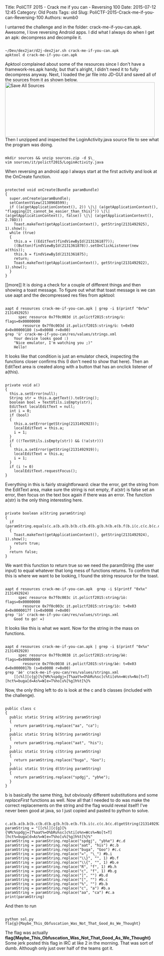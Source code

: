 Title: PoliCTF 2015 - Crack me if you can - Reversing 100
Date: 2015-07-12 12:45
Category: Old Posts
Tags: old
Slug: PoliCTF-2015-Crack-me-if-you-can-Reversing-100
Authors: wumb0

I untarred the challenge and in the folder: crack-me-if-you-can.apk. Awesome, I love reversing Android apps. I did what I always do when I get an apk: decompress and decompile it.
<pre><code class="lang:shell ">
~/Dev/dex2jar/d2j-dex2jar.sh crack-me-if-you-can.apk
apktool d crack-me-if-you-can.apk
</code></pre>
Apktool complained about some of the resources since I don't have a framework-res.apk handy, but that's alright, I didn't need it to fully decompress anyway. Next, I loaded the jar file into JD-GUI and saved all of the sources from it as shown below.
<a href="/images/old/uploads/2015/07/Screen-Shot-2015-07-11-at-11.02.45-PM.png"><img class="uk-align-center" src="/images/old/uploads/2015/07/Screen-Shot-2015-07-11-at-11.02.45-PM.png" alt="Save All Sources" width="490" height="178" /></a>
Then I unzipped and inspected the LoginActivity.java source file to see what the program was doing.
<pre><code class="lang:shell">
mkdir sources &amp;&amp; unzip sources.zip -d $\_
vim sources/it/polictf2015/LoginActivity.java
</code></pre>
When reversing an android app I always start at the first activity and look at the OnCreate function.
<pre><code class="lang:java">
protected void onCreate(Bundle paramBundle)
{
  super.onCreate(paramBundle);
  setContentView(2130968599);
  if ((a(getApplicationContext(), 2)) \|\| (a(getApplicationContext(), "flagging{It_cannot_be_easier_than_this}")) \|\| (a(getApplicationContext(), false)) \|\| (a(getApplicationContext(), 2.78D)))
    Toast.makeText(getApplicationContext(), getString(2131492925), 1).show();
  while (true)
  {
    this.a = ((EditText)findViewById(2131361877));
    ((Button)findViewById(2131361878)).setOnClickListener(new a(this));
    this.b = findViewById(2131361875);
    return;
    Toast.makeText(getApplicationContext(), getString(2131492922), 1).show();
  }
}
</code></pre>
[[more]]
It is doing a check for a couple of different things and then showing a toast message. To figure out what that toast message is we can use aapt and the decompressed res files from apktool:
<pre><code class="lang:shell">
aapt d resources crack-me-if-you-can.apk | grep -i $(printf "0x%x" 2131492925)
      spec resource 0x7f0c003d it.polictf2015:string/ù: flags=0x00000000
        resource 0x7f0c003d it.polictf2015:string/ù: t=0x03 d=0x00000180 (s=0x0008 r=0x00)
grep 'ù' crack-me-if-you-can/res/values/strings.xml
    Your device looks good :)
    "Nice emulator, I'm watching you ;)"
    Hello!
</code></pre>
It looks like that condition is just an emulator check, inspecting the functions closer confirms this (I don't need to show that here).
Then an EditText area is created along with a button that has an onclick listener of a(this).
<pre><code class="lang:java">
private void a()
{
  this.a.setError(null);
  String str = this.a.getText().toString();
  boolean bool = TextUtils.isEmpty(str);
  EditText localEditText = null;
  int i = 0;
  if (bool)
  {
    this.a.setError(getString(2131492923));
    localEditText = this.a;
    i = 1;
  }
  if ((!TextUtils.isEmpty(str)) &amp;&amp; (!a(str)))
  {
    this.a.setError(getString(2131492919));
    localEditText = this.a;
    i = 1;
  }
  if (i != 0)
    localEditText.requestFocus();
}
</code></pre>
Everything in this is fairly straightforward: clear the error, get the string from the EditText area, make sure the string is not empty, if a(str) is false set an error, then focus on the text box again if there was an error. The function a(str) is the only thing interesting here.
<pre><code class="lang:java">
private boolean a(String paramString)
{
  if (paramString.equals(c.a(b.a(b.b(b.c(b.d(b.g(b.h(b.e(b.f(b.i(c.c(c.b(c.d(getString(2131492920))))))))))))))))
  {
    Toast.makeText(getApplicationContext(), getString(2131492924), 1).show();
    return true;
  }
  return false;
}
</code></pre>
We want this function to return true so we need the paramString (the user input) to equal whatever that long mess of functions returns. To confirm that this is where we want to be looking, I found the string resource for the toast.
<pre><code class="lang:shell">
aapt d resources crack-me-if-you-can.apk  grep -i $(printf "0x%x" 2131492924)
      spec resource 0x7f0c003c it.polictf2015:string/ìò: flags=0x00000000
        resource 0x7f0c003c it.polictf2015:string/ìò: t=0x03 d=0x0000017f (s=0x0008 r=0x00)
grep 'ìò' crack-me-if-you-can/res/values/strings.xml
    Good to go! =)
</code></pre>
It looks like this is what we want. Now for the string in the mass on functions.
<pre><code class="lang:shell">
aapt d resources crack-me-if-you-can.apk | grep -i $(printf "0x%x" 2131492920)
      spec resource 0x7f0c0038 it.polictf2015:string/àè: flags=0x00000000
        resource 0x7f0c0038 it.polictf2015:string/àè: t=0x03 d=0x0000017b (s=0x0008 r=0x00)
grep 'àè' crack-me-if-you-can/res/values/strings.xml
    [[c%l][c{g}[%{%Mc%spdgj=]T%aat%=O%bRu%sc]c%ti[o%n=Wcs%=No[t=T][hct%=buga[d=As%=W]e=T%ho[u%[%g]h%t[%}%
</code></pre>
Now, the only thing left to do is look at the c and b classes (included with the challenge).
<pre><code class="lang:java">
public class c
{
  public static String a(String paramString)
  {
    return paramString.replace("aa", "ca");
  }
  public static String b(String paramString)
  {
    return paramString.replace("aat", "his");
  }
  public static String c(String paramString)
  {
    return paramString.replace("buga", "Goo");
  }
  public static String d(String paramString)
  {
    return paramString.replace("spdgj", "yb%e");
  }
}
</code></pre>
b is basically the same thing, but obviously different substitutions and some <em>replaceFirst</em> functions as well. Now all that I needed to do was make the correct replacements on the string and the flag would reveal itself! I've never been good at java, so I just copied and pasted to python to solve.
<pre><code class="lang:python">
c.a(b.a(b.b(b.c(b.d(b.g(b.h(b.e(b.f(b.i(c.c(c.b(c.d(getString(2131492920))
paramString = "[[c%l][c{g}[%{%Mc%spdgj=]T%aat%=O%bRu%sc]c%ti[o%n=Wcs%=No[t=T][hct%=buga[d=As%=W]e=T%ho[u%[%g]h%t[%}%"
paramString = paramString.replace("spdgj", "yb%e") #c.d
paramString = paramString.replace("aat", "his") #c.b
paramString = paramString.replace("buga", "Goo") #c.c
paramString = paramString.replace("=", "\_") #b.i
paramString = paramString.replace("\\}", "", 1) #b.f
paramString = paramString.replace("\\{", "", 1) #b.e
paramString = paramString.replace("R", "f", 1) #b.h
paramString = paramString.replace("c", "f", 1) #b.g
paramString = paramString.replace("]", "") #b.d
paramString = paramString.replace("[", "") #b.c
paramString = paramString.replace("%", "") #b.b
paramString = paramString.replace("c", "a") #b.a
paramString = paramString.replace("aa", "ca") #c.a
print(paramString)
</code></pre>
And then to run
<pre><code class="lang:bash">
python sol.py
fla{g}{Maybe_This_Obfuscation_Was_Not_That_Good_As_We_Thought}
</code></pre>
The flag was actually <strong>flag{Maybe_This_Obfuscation_Was_Not_That_Good_As_We_Thought}</strong>
Some jerk posted this flag in IRC at like 2 in the morning. That was sort of dumb. Although only just over half of the teams got it.
